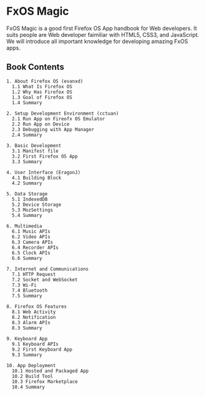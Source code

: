 # FxOS Magic
FxOS Magic is a good first Firefox OS App handbook for Web developers. It suits people are Web developer faimiliar with HTML5, CSS3, and JavaScript. We will introduce all important knowledge for developing amazing FxOS apps.

## Book Contents
```
1. About Firefox OS (evanxd)
  1.1 What Is Firefox OS
  1.2 Why Has Firefox OS
  1.3 Goal of Firefox OS
  1.4 Summary

2. Setup Development Environment (cctuan)
  2.1 Run App on Fireofx OS Emulator
  2.2 Run App on Device
  2.3 Debugging with App Manager
  2.4 Summary

3. Basic Development
  3.1 Manifest file
  3.2 First Firefox OS App
  3.3 Summary

4. User Interface (EragonJ)
  4.1 Building Block
  4.2 Summary

5. Data Storage
  5.1 IndexedDB
  5.2 Device Storage
  5.3 MozSettings
  5.4 Summary

6. Multimedia
  6.1 Music APIs
  6.2 Video APIs
  6.3 Camera APIs
  6.4 Recorder APIs
  6.5 Clock APIs
  6.6 Summary

7. Internet and Communications
  7.1 HTTP Request
  7.2 Socket and WebSocket
  7.3 Wi-Fi
  7.4 Bluetooth
  7.5 Summary

8. Firefox OS Features
  8.1 Web Activity
  8.2 Notification
  8.3 Alarm APIs
  8.3 Summary

9. Keyboard App
  9.1 Keyboard APIs
  9.2 First Keyboard App
  9.3 Summary

10. App Deployment
  10.1 Hosted and Packaged App
  10.2 Build Tool
  10.3 Firefox Marketplace
  10.4 Summary
```
